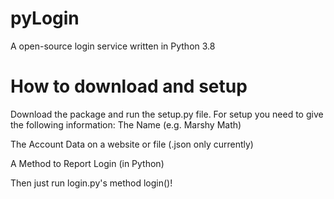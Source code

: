# pyLogin
A open-source login service written in Python 3.8


# How to download and setup
Download the package and run the setup.py file. For setup you need to give the following information:
The Name (e.g. Marshy Math)

The Account Data on a website or file (.json only currently)

A Method to Report Login (in Python)

Then just run login.py's method login()!

